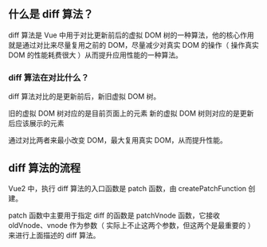 
## 什么是 diff 算法？

diff 算法是 Vue 中用于对比更新前后的虚拟 DOM 树的一种算法，他的核心作用就是通过对比来尽量复用之前的 DOM，尽量减少对真实 DOM 的操作（ 操作真实 DOM 的性能耗费很大 ）从而提升应用性能的一种算法。

### diff 算法在对比什么？

diff 算法对比的是更新前后，新旧虚拟 DOM 树。

旧的虚拟 DOM 树对应的是目前页面上的元素
新的虚拟 DOM 树则对应的是更新后应该展示的元素

通过对比两者来最小改变 DOM，最大复用真实 DOM，从而提升性能。

## diff 算法的流程

Vue2 中，执行 diff 算法的入口函数是 patch 函数，由 createPatchFunction 创建。

patch 函数中主要用于指定 diff 的函数是 patchVnode 函数，它接收 oldVnode、vnode 作为参数（ 实际上不止这两个参数，但这两个是最重要的 ）来进行上面描述的 diff 算法。



